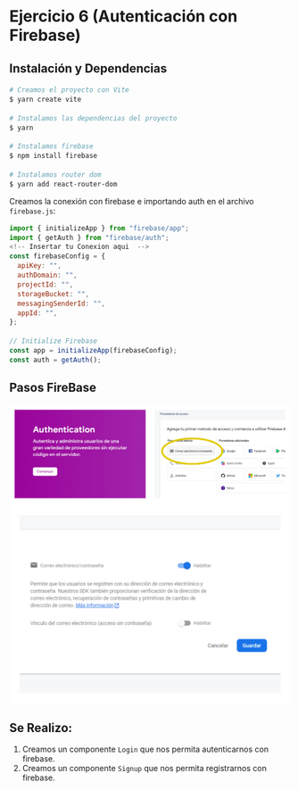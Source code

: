 # Ejercicio 6 (Autenticación con Firebase)

## Instalación y Dependencias

```bash
# Creamos el proyecto con Vite
$ yarn create vite

# Instalamos las dependencias del proyecto
$ yarn

# Instalamos firebase
$ npm install firebase

# Instalamos router dom
$ yarn add react-router-dom
```

Creamos la conexión con firebase e importando auth en el archivo `firebase.js`:

```js
import { initializeApp } from "firebase/app";
import { getAuth } from "firebase/auth";
<!-- Insertar tu Conexion aqui  -->
const firebaseConfig = {
  apiKey: "",
  authDomain: "",
  projectId: "",
  storageBucket: "",
  messagingSenderId: "",
  appId: "",
};

// Initialize Firebase
const app = initializeApp(firebaseConfig);
const auth = getAuth();
```
## Pasos FireBase 
<img src="https://raw.githubusercontent.com/SamuelMer18/Programacion-4/main/assets1/proyecreate5.png" ></img>
<img src="https://raw.githubusercontent.com/SamuelMer18/Programacion-4/main/assets1/proyecreate6.png"  width=680px ></img>


<!-- Pasos -->

## Se Realizo:

1. Creamos un componente `Login` que nos permita autenticarnos con firebase.
2. Creamos un componente `Signup` que nos permita registrarnos con firebase.
